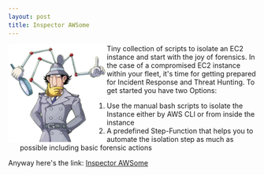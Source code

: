 ```yaml
---
layout: post
title: Inspector AWSome
---
```


<img height="200" align="left" src="https://github.com/BenjiTrapp/inspector-awsome/blob/main/docs/inspector.png?raw=true"> Tiny collection of scripts to isolate an EC2 instance and start with the joy of forensics. In the case of a compromised EC2 instance within your fleet, it's time for getting prepared for Incident Response and Threat Hunting. To get started you have two Options:
<br>
1. Use the manual bash scripts to isolate the Instance either by AWS CLI or from inside the instance
2. A predefined Step-Function that helps you to automate the isolation step as much as possible including basic forensic actions

Anyway here's the link: [Inspector AWSome](https://github.com/BenjiTrapp/inspector-awsome)
